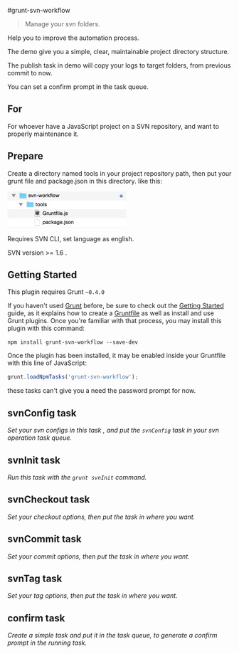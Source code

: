 #grunt-svn-workflow

>Manage your svn folders.

Help you to improve the automation process.

The demo give you a simple, clear, maintainable project directory structure.

The publish task in demo will copy your logs to target folders, from previous commit to now.

You can set a confirm prompt in the task queue.

## For
For whoever have a JavaScript project on a SVN repository, and want to properly maintenance it.

## Prepare
Create a directory named tools in your project repository path, then put your grunt file and package.json in this directory. like this:

![image](https://github.com/Esoul/grunt-svn-workflow/blob/master/resources/images/screenshots/web-project-svn-directories.png)

Requires SVN CLI, set language as english.

SVN version >= 1.6 .

## Getting Started
This plugin requires Grunt `~0.4.0`

If you haven't used [Grunt](http://gruntjs.com/) before, be sure to check out the [Getting Started](http://gruntjs.com/getting-started) guide, as it explains how to create a [Gruntfile](http://gruntjs.com/sample-gruntfile) as well as install and use Grunt plugins. Once you're familiar with that process, you may install this plugin with this command:

```shell
npm install grunt-svn-workflow --save-dev
```

Once the plugin has been installed, it may be enabled inside your Gruntfile with this line of JavaScript:

```js
grunt.loadNpmTasks('grunt-svn-workflow');
```

these tasks can't give you a need the password prompt for now.

## svnConfig task
_Set your svn configs in this task , and put the `svnConfig` task in your svn operation task queue._

## svnInit task
_Run this task with the `grunt svnInit` command._

## svnCheckout task
_Set your checkout options, then put the task in where you want._

## svnCommit task
_Set your commit options, then put the task in where you want._

## svnTag task
_Set your tag options, then put the task in where you want._

## confirm task
_Create a simple task and put it in the task queue, to generate a confirm prompt in the running task._


